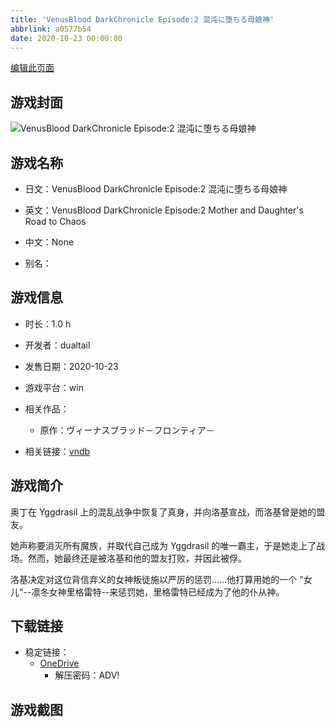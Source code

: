 ```yaml
---
title: 'VenusBlood DarkChronicle Episode:2 混沌に堕ちる母娘神'
abbrlink: a0577b54
date: 2020-10-23 00:00:00
---
```

[编辑此页面](https://github.com/ACG-3/ADV3-source/blob/main/source/_posts/games/VenusBlood%20DarkChronicle%20Episode2%20%E6%B7%B7%E6%B2%8C%E3%81%AB%E5%A0%95%E3%81%A1%E3%82%8B%E6%AF%8D%E5%A8%98%E7%A5%9E.md)

## 游戏封面

![VenusBlood DarkChronicle Episode:2 混沌に堕ちる母娘神](https://pan.timero.xyz/d/onedrive/img_lib_001/VenusBlood%20DarkChronicle%20Episode2%20%E6%B7%B7%E6%B2%8C%E3%81%AB%E5%A0%95%E3%81%A1%E3%82%8B%E6%AF%8D%E5%A8%98%E7%A5%9E_cover.avif)


## 游戏名称

- 日文：VenusBlood DarkChronicle Episode:2 混沌に堕ちる母娘神
- 英文：VenusBlood DarkChronicle Episode:2 Mother and Daughter's Road to Chaos
- 中文：None

- 别名：


## 游戏信息

- 时长：1.0 h
- 开发者：dualtail
- 发售日期：2020-10-23
- 游戏平台：win
- 相关作品：
   - 原作：ヴィーナスブラッド－フロンティア－

- 相关链接：[vndb](https://vndb.org/v29475)


## 游戏简介

奥丁在 Yggdrasil 上的混乱战争中恢复了真身，并向洛基宣战，而洛基曾是她的盟友。

她声称要消灭所有魔族，并取代自己成为 Yggdrasil 的唯一霸主，于是她走上了战场。然而，她最终还是被洛基和他的盟友打败，并因此被俘。

洛基决定对这位背信弃义的女神叛徒施以严厉的惩罚......他打算用她的一个 "女儿"--凛冬女神里格雷特--来惩罚她，里格雷特已经成为了他的仆从神。




## 下载链接

- 稳定链接：
    - [OneDrive](https://pan.timero.xyz/onedrive/adv_lib_001/VenusBlood%20DarkChronicle%20Episode2%20%E6%B7%B7%E6%B2%8C%E3%81%AB%E5%A0%95%E3%81%A1%E3%82%8B%E6%AF%8D%E5%A8%98%E7%A5%9E)
        - 解压密码：ADV!



## 游戏截图


